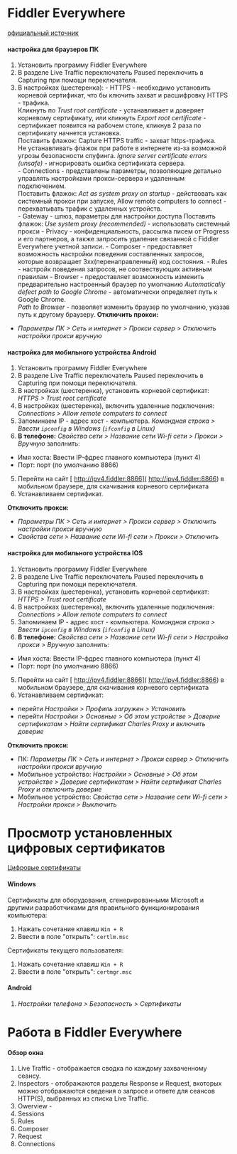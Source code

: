 # Fiddler Everywhere
[официальный источник](https://docs.telerik.com/fiddler-everywhere/user-guide/settings/https)

#### настройка для браузеров ПК
1. Установить программу Fiddler Everywhere
2. В разделе Live Traffic переключатель Paused переключить в Capturing при помощи переключателя.
3. В настройках (шестеренка):
		- HTTPS - необходимо установить корневой сертификат, что бы ключить захват и расшифровку HTTPS - трафика.   
			Кликнуть по *Trust root certificate* - устанавливает и доверяет корневому сертификату, или кликнуть *Export root certificate* - сертификает появится на рабочем столе, кликнув 2 раза по сертификату начнется установка.    
			Поставить флажок: Capture HTTPS traffic - захват https-трафика.   
			Не устанавливать флажок при работе в интернете из-за возможной угрозы безопасности спуфинга. *Ignore server certificate errors (unsafe)* - игнорировать ошибка сертификата сервера.  
		- Connections - представлены параметры, позволяющие детально управлять настройками прокси-сервера и удаленным подключением.  
			Поставить флажок: *Act as system proxy on startup* - действовать как системный прокси при запуске, Allow remote computers to connect - перехватывать трафик с удаленных устройств.  
		- Gateway - шлюз, параметры для настройки доступа
			Поставить флажок: *Use system proxy (recommended)* - использовать системный прокси
		- Privacy - конфиденциальность, рассылка писем от Progress и его партнеров, а также запросить удаление связанной с Fiddler Everywhere учетной записи.
		- Composer - предоставляет возможность настройки поведения составленных запросов, которые возвращает 3xx(перенаправленный) код состояния.
		- Rules - настройк поведения запросов, не соотвествующих активным правилам
		- Browser - предоставляет возможность изменить предварительно настроенный браузер по умолчанию
			*Automatically defect path to Google Chrome* - автоматически определяет путь к Google Chrome.  
			*Path to Browser* - позволяет изменить браузер по умолчанию, указав путь к другому браузеру.
**Отключить прокси:**
- *Параметры ПК > Сеть и интернет > Прокси сервер > Отключить настройки прокси вручную*
			
#### настройка для мобильного устройства Android
[](https://docs.telerik.com/fiddler-everywhere/traffic/configure-android)
1. Установить программу Fiddler Everywhere
2. В разделе Live Traffic переключатель Paused переключить в Capturing при помощи переключателя.
3. В настройках (шестеренка), установить корневой сертификат: *HTTPS > Trust root certificate*
3. В настройках (шестеренка), включить удаленные подключения: *Connections > Allow remote computers to connect* 
4. Запоминаем IP - адрес хост - компьютера. *Командная строка > Ввести <code>ipconfig</code> в Windows (<code>ifconfig</code> в Linux)*
5.  **В телефоне:** *Свойства сети > Название сети Wi-fi сети > Прокси > Вручную* заполнить:
  - Имя хоста: Ввести IP-фдрес главного компьютера (пункт 4)
  - Порт: порт (по умолчанию 8866)
5. Перейти на сайт [ http://ipv4.fiddler:8866]( http://ipv4.fiddler:8866) в мобильном браузере, для скачивания корневого сертификата
6. Устанавливаем сертификат.


**Отключить прокси:**
- *Параметры ПК > Сеть и интернет > Прокси сервер > Отключить настройки прокси вручную*
- *Свойства сети > Название сети Wi-fi сети > Прокси > Отключить*

#### настройка для мобильного устройства IOS
[](https://docs.telerik.com/fiddler-everywhere/traffic/configure-ios)
1. Установить программу Fiddler Everywhere
2. В разделе Live Traffic переключатель Paused переключить в Capturing при помощи переключателя.
3. В настройках (шестеренка), установить корневой сертификат: *HTTPS > Trust root certificate*
3. В настройках (шестеренка), включить удаленные подключения: *Connections > Allow remote computers to connect* 
4. Запоминаем IP - адрес хост - компьютера. *Командная строка > Ввести <code>ipconfig</code> в Windows (<code>ifconfig</code> в Linux)*
5. **В телефоне:** *Свойства сети > Название сети Wi-fi сети > Настройка прокси > Вручную* заполнить:
  - Имя хоста:  Ввести IP-фдрес главного компьютера (пункт 4)
  - Порт: порт (по умолчанию 8866)
5. Перейти на сайт [ http://ipv4.fiddler:8866]( http://ipv4.fiddler:8866) в мобильном браузере, для скачивания корневого сертификата
6. Устанавливаем сертификат:
  - перейти *Настройки > Профиль загружен > Установить*
  - перейти *Настройки >  Основные > Об этом устройстве > Доверие сертификатам > Найти сертификат Charles Proxy и включить доверие*

**Отключить прокси:**
- ПК: *Параметры ПК > Сеть и интернет > Прокси сервер > Отключить настройки прокси вручную*
- Мобильное устройство: *Настройки >  Основные > Об этом устройстве > Доверие сертификатам > Найти сертификат Charles Proxy и отключить доверие*
- Мобильное устройство: *Свойства сети > Название сети Wi-fi сети > Настройки прокси > Выключить*

# Просмотр установленных цифровых сертификатов
[Цифровые сертификаты](https://hd01.ru/info/kak-posmotret-ustanovlennye-sertifikaty-windows-10/)  

#### Windows
Cертификаты для оборудования, сгенерированными Microsoft и другими разработчиками для правильного функционирования компьютера:
1. Нажать сочетание клавиш <code>Win + R</code>
2. Ввести в поле "открыть": <code>certlm.msc</code>  

Сертификаты текущего пользователя:  
1. Нажать сочетание клавиш <code>Win + R</code>
2. Ввести в поле "открыть": <code>certmgr.msc</code>

#### Android
1. *Настройки телефона > Безопасность > Сертификаты*


# Работа в Fiddler Everywhere
#### Обзор окна
1. Live Traffic - отображается сводка по каждому захваченному сеансу. 
2. Inspectors - отображаются разделы Response и Request,  вкоторых можно отображаются сведения о запросе и ответе для сеансов HTTP(S), выбранных из списка Live Traffic.
3. Owerview - 
4. Sessions
5. Rules
6. Composer
7. Request
8. Connections

